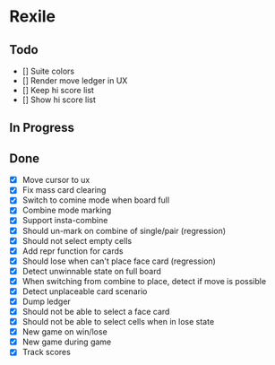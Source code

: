 # Rexile

## Todo

- [] Suite colors
- [] Render move ledger in UX
- [] Keep hi score list
- [] Show hi score list

## In Progress

## Done

- [x] Move cursor to ux
- [x] Fix mass card clearing
- [x] Switch to comine mode when board full
- [x] Combine mode marking
- [x] Support insta-combine
- [x] Should un-mark on combine of single/pair (regression)
- [x] Should not select empty cells
- [x] Add repr function for cards
- [x] Should lose when can't place face card (regression)
- [x] Detect unwinnable state on full board
- [x] When switching from combine to place, detect if move is possible
- [x] Detect unplaceable card scenario
- [x] Dump ledger
- [x] Should not be able to select a face card
- [x] Should not be able to select cells when in lose state
- [x] New game on win/lose
- [x] New game during game
- [x] Track scores
